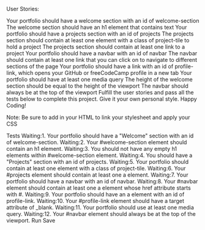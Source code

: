 User Stories:

Your portfolio should have a welcome section with an id of welcome-section
The welcome section should have an h1 element that contains text
Your portfolio should have a projects section with an id of projects
The projects section should contain at least one element with a class of project-tile to hold a project
The projects section should contain at least one link to a project
Your portfolio should have a navbar with an id of navbar
The navbar should contain at least one link that you can click on to navigate to different sections of the page
Your portfolio should have a link with an id of profile-link, which opens your GitHub or freeCodeCamp profile in a new tab
Your portfolio should have at least one media query
The height of the welcome section should be equal to the height of the viewport
The navbar should always be at the top of the viewport
Fulfill the user stories and pass all the tests below to complete this project. Give it your own personal style. Happy Coding!

Note: Be sure to add <link rel="stylesheet" href="styles.css"> in your HTML to link your stylesheet and apply your CSS

Tests
Waiting:1. Your portfolio should have a "Welcome" section with an id of welcome-section.
Waiting:2. Your #welcome-section element should contain an h1 element.
Waiting:3. You should not have any empty h1 elements within #welcome-section element.
Waiting:4. You should have a "Projects" section with an id of projects.
Waiting:5. Your portfolio should contain at least one element with a class of project-tile.
Waiting:6. Your #projects element should contain at least one a element.
Waiting:7. Your portfolio should have a navbar with an id of navbar.
Waiting:8. Your #navbar element should contain at least one a element whose href attribute starts with #.
Waiting:9. Your portfolio should have an a element with an id of profile-link.
Waiting:10. Your #profile-link element should have a target attribute of \_blank.
Waiting:11. Your portfolio should use at least one media query.
Waiting:12. Your #navbar element should always be at the top of the viewport.
Run
Save
